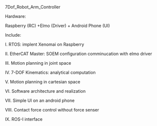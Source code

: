 7Dof_Robot_Arm_Controller

Hardware:

Raspberry (RC) +Elmo (Driver) + Android Phone (UI)


Include:

I.    RTOS: implent Xenomai on Raspberry

II.   EtherCAT Master:
        SOEM configuration
        comminucation with elmo driver

III.  Motion planning in joint space

IV.   7-DOF Kinematics: analytical computation

V.    Motion planning in cartesian space

VI.   Software architecture and realization

VII.  Simple UI on an android phone

VIII. Contact force control without force senser

IX.   ROS-I interface

